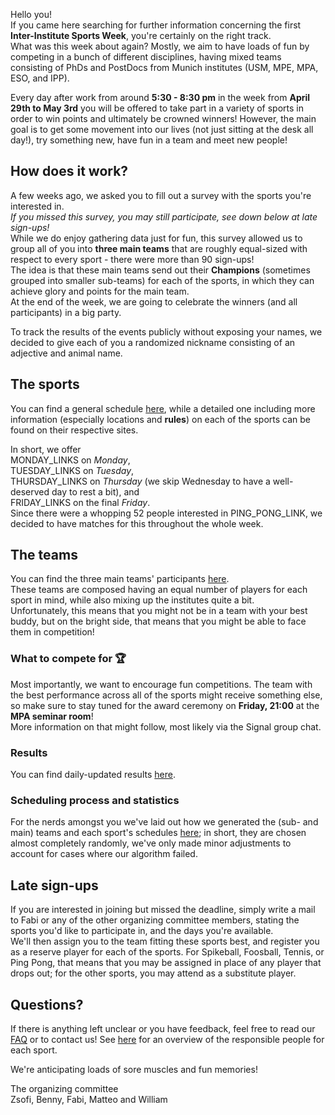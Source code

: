 Hello you!\
If you came here searching for further information concerning the first **Inter-Institute Sports Week**, you're certainly on the right track.\
What was this week about again? Mostly, we aim to have loads of fun by competing in a bunch of different disciplines, having mixed teams consisting of PhDs and PostDocs from Munich institutes (USM, MPE, MPA, ESO, and IPP).

Every day after work from around **5:30 - 8:30 pm** in the week from **April 29th to May 3rd** you will be offered to take part in a variety of sports in order to win points and ultimately be crowned winners! However, the main goal is to get some movement into our lives (not just sitting at the desk all day!), try something new, have fun in a team and meet new people!

## How does it work?

A few weeks ago, we asked you to fill out a survey with the sports you're interested in.\
*If you missed this survey, you may still participate, see down below at late sign-ups!*\
While we do enjoy gathering data just for fun, this survey allowed us to group all of you into **three main teams** that are roughly equal-sized with respect to every sport - there were more than 90 sign-ups!\
The idea is that these main teams send out their **Champions** (sometimes grouped into smaller sub-teams) for each of the sports, in which they can achieve glory and points for the main team.\
At the end of the week, we are going to celebrate the winners (and all participants) in a big party.

To track the results of the events publicly without exposing your names, we decided to give each of you a randomized nickname consisting of an adjective and animal name.

## The sports

You can find a general schedule <a href="Schedule" target="_self">here</a>, while a detailed one including more information (especially locations and **rules**) on each of the sports can be found on their respective sites.

In short, we offer\
MONDAY_LINKS on *Monday*,\
TUESDAY_LINKS
on *Tuesday*,\
THURSDAY_LINKS
on *Thursday* (we skip Wednesday to have a well-deserved day to rest a bit), and\
FRIDAY_LINKS
on the final *Friday*.\
Since there were a whopping 52 people interested in PING_PONG_LINK, we decided to have matches for this throughout the whole week.

## The teams

You can find the three main teams' participants <a href="Teams" target="_self">here</a>.\
These teams are composed having an equal number of players for each sport in mind, while also mixing up the institutes quite a bit.\
Unfortunately, this means that you might not be in a team with your best buddy, but on the bright side, that means that you might be able to face them in competition!

### What to compete for 🏆

Most importantly, we want to encourage fun competitions.
The team with the best performance across all of the sports might receive something else, so make sure to stay tuned for the award ceremony on **Friday, 21:00** at the **MPA seminar room**!\
More information on that might follow, most likely via the Signal group chat.

### Results

You can find daily-updated results <a href="Results and Statistics" target="_self">here</a>.

### Scheduling process and statistics

For the nerds amongst you we've laid out how we generated the (sub- and main) teams and each sport's schedules <a href="Results and Statistics" target="_self">here</a>; in short, they are chosen almost completely randomly, we've only made minor adjustments to account for cases where our algorithm failed.

## Late sign-ups

If you are interested in joining but missed the deadline, simply write a mail to Fabi or any of the other organizing committee members, stating the sports you'd like to participate in, and the days you're available.\
We'll then assign you to the team fitting these sports best, and register you as a reserve player for each of the sports. For Spikeball, Foosball, Tennis, or Ping Pong, that means that you may be assigned in place of any player that drops out; for the other sports, you may attend as a substitute player.

## Questions?

If there is anything left unclear or you have feedback, feel free to read our <a href="FAQ" target="_self">FAQ</a> or to contact us!
See <a href="Contact" target="_self">here</a> for an overview of the responsible people for each sport.

We're anticipating loads of sore muscles and fun memories!

The organizing committee\
Zsofi, Benny, Fabi, Matteo and William
